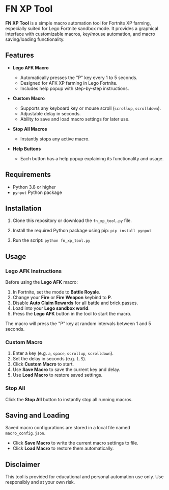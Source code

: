 # FN XP Tool

**FN XP Tool** is a simple macro automation tool for Fortnite XP farming, especially suited for Lego Fortnite sandbox mode. It provides a graphical interface with customizable macros, key/mouse automation, and macro saving/loading functionality.

## Features

- **Lego AFK Macro**
  - Automatically presses the "P" key every 1 to 5 seconds.
  - Designed for AFK XP farming in Lego Fortnite.
  - Includes help popup with step-by-step instructions.

- **Custom Macro**
  - Supports any keyboard key or mouse scroll (`scrollup`, `scrolldown`).
  - Adjustable delay in seconds.
  - Ability to save and load macro settings for later use.

- **Stop All Macros**
  - Instantly stops any active macro.

- **Help Buttons**
  - Each button has a help popup explaining its functionality and usage.

## Requirements

- Python 3.8 or higher
- `pynput` Python package

## Installation

1. Clone this repository or download the `fn_xp_tool.py` file.

2. Install the required Python package using pip:
`pip install pynput`

3. Run the script:
`python fn_xp_tool.py`

## Usage

### Lego AFK Instructions

Before using the **Lego AFK** macro:

1. In Fortnite, set the mode to **Battle Royale**.
2. Change your **Fire** or **Fire Weapon** keybind to **P**.
3. Disable **Auto Claim Rewards** for all battle and brick passes.
4. Load into your **Lego sandbox world**.
5. Press the **Lego AFK** button in the tool to start the macro.

The macro will press the "P" key at random intervals between 1 and 5 seconds.

### Custom Macro

1. Enter a key (e.g. `a`, `space`, `scrollup`, `scrolldown`).
2. Set the delay in seconds (e.g. `1.5`).
3. Click **Custom Macro** to start.
4. Use **Save Macro** to save the current key and delay.
5. Use **Load Macro** to restore saved settings.

### Stop All

Click the **Stop All** button to instantly stop all running macros.

## Saving and Loading

Saved macro configurations are stored in a local file named `macro_config.json`.

- Click **Save Macro** to write the current macro settings to file.
- Click **Load Macro** to restore them automatically.

## Disclaimer

This tool is provided for educational and personal automation use only. Use responsibly and at your own risk.

